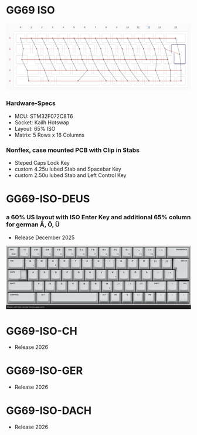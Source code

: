 
# GG69 ISO

![GG69 ISO MATRIX](images/GG69_matrix.png)

### Hardware-Specs
* MCU:    STM32F072C8T6
* Socket: Kailh Hotswap
* Layout: 65% ISO
* Matrix: 5 Rows x 16 Columns

### Nonflex, case mounted PCB with Clip in Stabs
* Steped Caps Lock Key
* custom 4.25u lubed Stab and Spacebar Key
* custom 2.50u lubed Stab and Left Control Key

# GG69-ISO-DEUS
### a 60% US layout with ISO Enter Key and additional 65% column for german Ä, Ö, Ü
* Release December 2025

![DEUS LAYOUT](images/gg69_deus_keymaping.png)

# GG69-ISO-CH
* Release 2026
 
# GG69-ISO-GER
* Release 2026

# GG69-ISO-DACH
* Release 2026
